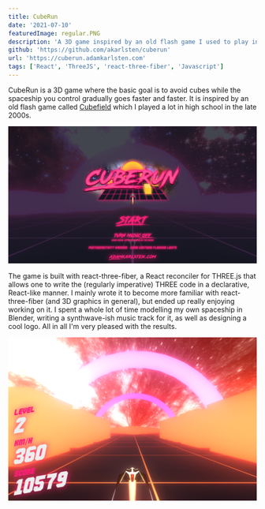 ```yaml
---
title: CubeRun
date: '2021-07-10'
featuredImage: regular.PNG
description: 'A 3D game inspired by an old flash game I used to play in the late 2000s called Cubefield. My version is in full 3D and built with React, THREE.js and react-three-fiber to glue them together.'
github: 'https://github.com/akarlsten/cuberun'
url: 'https://cuberun.adamkarlsten.com'
tags: ['React', 'ThreeJS', 'react-three-fiber', 'Javascript']
---
```


CubeRun is a 3D game where the basic goal is to avoid cubes while the spaceship you control gradually goes faster and faster. It is inspired by an old flash game called [Cubefield](https://www.cubefield.org.uk/) which I played a lot in high school in the late 2000s.

![](menu.PNG)

The game is built with react-three-fiber, a React reconciler for THREE.js that allows one to write the (regularly imperative) THREE code in a declarative, React-like manner. I mainly wrote it to become more familiar with react-three-fiber (and 3D graphics in general), but ended up really enjoying working on it. I spent a whole lot of time modelling my own spaceship in Blender, writing a synthwave-ish music track for it, as well as designing a cool logo. All in all I'm very pleased with the results.

![](tunnelred.PNG)

